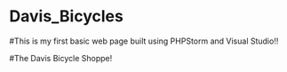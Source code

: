 # Davis_Bicycles

#This is my first basic web page built using PHPStorm and Visual Studio!!

#The Davis Bicycle Shoppe!
